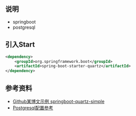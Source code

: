 ## 说明
- springboot
- postgresql

## 引入Start
```xml
<dependency>
    <groupId>org.springframework.boot</groupId>
    <artifactId>spring-boot-starter-quartz</artifactId>
</dependency>
```

## 参考资料
- [Github某博文示例 springboot-quartz-simple](https://github.com/EalenXie/springboot-quartz-simple/blob/master/pom.xml)
- [Postgresql配置参考](https://blog.csdn.net/qq_41085699/article/details/98749099)

